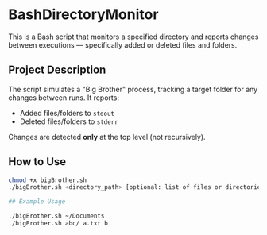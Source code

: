 # BashDirectoryMonitor

This is a Bash script that monitors a specified directory and reports changes between executions — specifically added or deleted files and folders.

## Project Description

The script simulates a "Big Brother" process, tracking a target folder for any changes between runs. It reports:
- Added files/folders to `stdout`
- Deleted files/folders to `stderr`

Changes are detected **only** at the top level (not recursively).

## How to Use

```bash
chmod +x bigBrother.sh
./bigBrother.sh <directory_path> [optional: list of files or directories to monitor]

## Example Usage

./bigBrother.sh ~/Documents
./bigBrother.sh abc/ a.txt b
